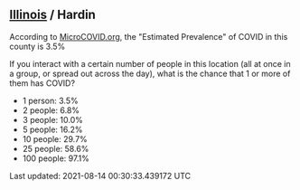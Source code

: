 
## [Illinois](/united-states/illinois) / Hardin

According to [MicroCOVID.org](http://microcovid.org),
the "Estimated Prevalence" of COVID in this county is 3.5%

If you interact with a certain number of people in this location
(all at once in a group, or spread out across the day), what is the chance that
1 or more of them has COVID?

- 1 person: 3.5%
- 2 people: 6.8%
- 3 people: 10.0%
- 5 people: 16.2%
- 10 people: 29.7%
- 25 people: 58.6%
- 100 people: 97.1%

Last updated: 2021-08-14 00:30:33.439172 UTC
